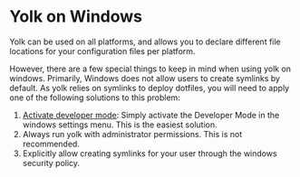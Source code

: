 # Yolk on Windows

Yolk can be used on all platforms, and allows you to declare different file locations for your configuration files per platform.

However, there are a few special things to keep in mind when using yolk on windows.
Primarily, Windows does not allow users to create symlinks by default. As yolk relies on symlinks to deploy dotfiles, you will need to apply one of the following solutions to this problem:

1. [Activate developer mode](https://learn.microsoft.com/en-us/windows/apps/get-started/enable-your-device-for-development):
  Simply activate the Developer Mode in the windows settings menu. This is the easiest solution.
2. Always run yolk with administrator permissions. This is not recommended.
3. Explicitly allow creating symlinks for your user through the windows security policy.
